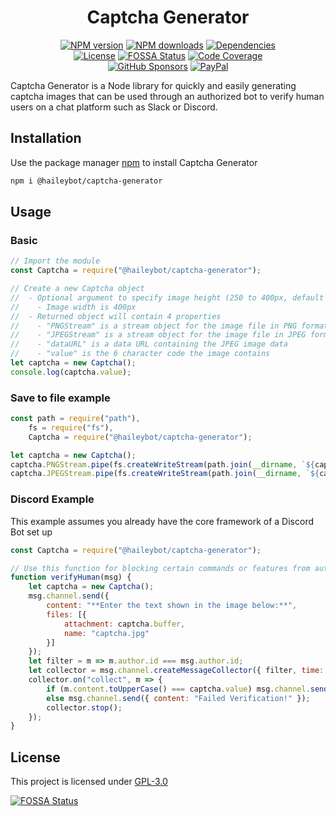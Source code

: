 <h1 align="center">Captcha Generator</h1>
<p align="center">
	<a href="https://www.npmjs.com/package/@haileybot/captcha-generator" title="NPM version"><img alt="NPM version" src="https://img.shields.io/npm/v/@haileybot/captcha-generator?logo=npm"/></a>
	<a href="https://www.npmjs.com/package/@haileybot/captcha-generator" title="NPM downloads"><img alt="NPM downloads" src="https://img.shields.io/npm/dt/@haileybot/captcha-generator?logo=npm"/></a>
	<a href="https://david-dm.org/HaileyBot/captcha-generator" title="Dependencies"><img alt="Dependencies" src="https://img.shields.io/david/HaileyBot/captcha-generator?logo=npm"/></a>
	<br>
	<a href="https://github.com/HaileyBot/captcha-generator/blob/master/LICENSE" title="License"><img alt="License" src="https://img.shields.io/github/license/HaileyBot/captcha-generator?logo=github&logoColor=black"/></a>
	<a href="https://app.fossa.com/projects/git%2Bgithub.com%2FHaileyBot%2Fcaptcha-generator?ref=badge_shield" title="FOSSA Status"><img alt="FOSSA Status" src="https://app.fossa.com/api/projects/git%2Bgithub.com%2FHaileyBot%2Fcaptcha-generator.svg?type=shield"/></a>
	<a href="https://codecov.io/gh/HaileyBot/captcha-generator" title="Code Coverage"><img alt="Code Coverage" src="https://codecov.io/gh/HaileyBot/captcha-generator/branch/master/graph/badge.svg?token=OW7Q7Y1B2A"/></a>
	<br>
	<a href="https://github.com/sponsors/cheesits456" title="GitHub Sponsors"><img alt="GitHub Sponsors" src="https://img.shields.io/github/sponsors/cheesits456?color=EA4AAA&logo=github-sponsors"/></a>
	<a href="https://donate.haileybot.com" title="PayPal"><img alt="PayPal" src="https://img.shields.io/badge/donate-paypal-13e?logo=paypal"/></a>
</p>

Captcha Generator is a Node library for quickly and easily generating captcha images that can be used through an authorized bot to verify human users on a chat platform such as Slack or Discord.

## Installation

Use the package manager [npm](https://www.npmjs.com/) to install Captcha Generator

```bash
npm i @haileybot/captcha-generator
```

## Usage

### Basic

```js
// Import the module
const Captcha = require("@haileybot/captcha-generator");

// Create a new Captcha object
//  - Optional argument to specify image height (250 to 400px, default 250)
//    - Image width is 400px
//  - Returned object will contain 4 properties
//    - "PNGStream" is a stream object for the image file in PNG format
//    - "JPEGStream" is a stream object for the image file in JPEG format
//    - "dataURL" is a data URL containing the JPEG image data
//    - "value" is the 6 character code the image contains
let captcha = new Captcha();
console.log(captcha.value);
```

### Save to file example

```js
const path = require("path"),
	fs = require("fs"),
	Captcha = require("@haileybot/captcha-generator");

let captcha = new Captcha();
captcha.PNGStream.pipe(fs.createWriteStream(path.join(__dirname, `${captcha.value}.png`)));
captcha.JPEGStream.pipe(fs.createWriteStream(path.join(__dirname, `${captcha.value}.jpeg`)));
```

### Discord Example

This example assumes you already have the core framework of a Discord Bot set up

```js
const Captcha = require("@haileybot/captcha-generator");

// Use this function for blocking certain commands or features from automated self-bots
function verifyHuman(msg) {
	let captcha = new Captcha();
	msg.channel.send({
		content: "**Enter the text shown in the image below:**",
		files: [{
			attachment: captcha.buffer,
			name: "captcha.jpg"
		}]
	});
	let filter = m => m.author.id === msg.author.id;
	let collector = msg.channel.createMessageCollector({ filter, time: 15000 });
	collector.on("collect", m => {
		if (m.content.toUpperCase() === captcha.value) msg.channel.send({ content: "Verified Successfully!" });
		else msg.channel.send({ content: "Failed Verification!" });
		collector.stop();
	});
}
```

## License

This project is licensed under [GPL-3.0](https://github.com/HaileyBot/captcha-generator/blob/master/LICENSE)

[![FOSSA Status](https://app.fossa.com/api/projects/git%2Bgithub.com%2FHaileyBot%2Fcaptcha-generator.svg?type=large)](https://app.fossa.com/projects/git%2Bgithub.com%2FHaileyBot%2Fcaptcha-generator?ref=badge_large)
